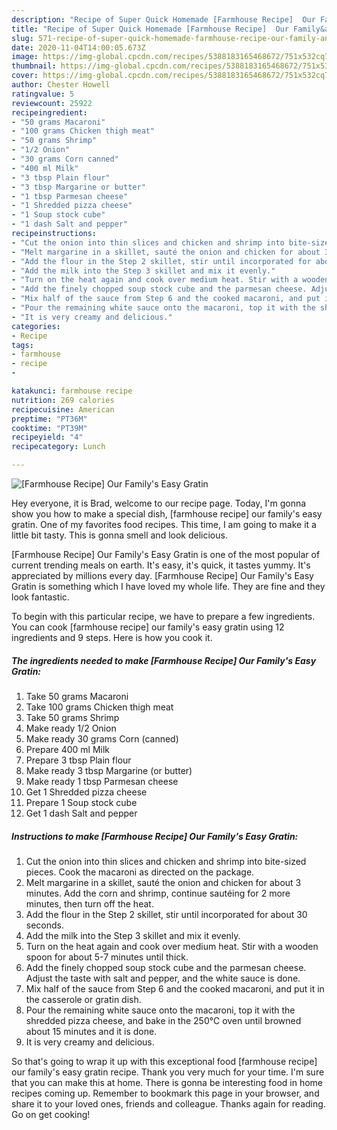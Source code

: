 ```yaml
---
description: "Recipe of Super Quick Homemade [Farmhouse Recipe]  Our Family&amp;#39;s Easy Gratin"
title: "Recipe of Super Quick Homemade [Farmhouse Recipe]  Our Family&amp;#39;s Easy Gratin"
slug: 571-recipe-of-super-quick-homemade-farmhouse-recipe-our-family-and-39-s-easy-gratin
date: 2020-11-04T14:00:05.673Z
image: https://img-global.cpcdn.com/recipes/5388183165468672/751x532cq70/farmhouse-recipe-our-familys-easy-gratin-recipe-main-photo.jpg
thumbnail: https://img-global.cpcdn.com/recipes/5388183165468672/751x532cq70/farmhouse-recipe-our-familys-easy-gratin-recipe-main-photo.jpg
cover: https://img-global.cpcdn.com/recipes/5388183165468672/751x532cq70/farmhouse-recipe-our-familys-easy-gratin-recipe-main-photo.jpg
author: Chester Howell
ratingvalue: 5
reviewcount: 25922
recipeingredient:
- "50 grams Macaroni"
- "100 grams Chicken thigh meat"
- "50 grams Shrimp"
- "1/2 Onion"
- "30 grams Corn canned"
- "400 ml Milk"
- "3 tbsp Plain flour"
- "3 tbsp Margarine or butter"
- "1 tbsp Parmesan cheese"
- "1 Shredded pizza cheese"
- "1 Soup stock cube"
- "1 dash Salt and pepper"
recipeinstructions:
- "Cut the onion into thin slices and chicken and shrimp into bite-sized pieces. Cook the macaroni as directed on the package."
- "Melt margarine in a skillet, sauté the onion and chicken for about 3 minutes.  Add the corn and shrimp, continue sautéing for 2 more minutes, then turn off the heat."
- "Add the flour in the Step 2 skillet, stir until incorporated for about 30 seconds."
- "Add the milk into the Step 3 skillet and mix it evenly."
- "Turn on the heat again and cook over medium heat. Stir with a wooden spoon for about 5-7 minutes until thick."
- "Add the finely chopped soup stock cube and the parmesan cheese. Adjust the taste with salt and pepper, and the white sauce is done."
- "Mix half of the sauce from Step 6 and the cooked macaroni, and put it in the casserole or gratin dish."
- "Pour the remaining white sauce onto the macaroni, top it with the shredded pizza cheese, and bake in the 250℃ oven until browned about 15 minutes and it is done."
- "It is very creamy and delicious."
categories:
- Recipe
tags:
- farmhouse
- recipe
- 

katakunci: farmhouse recipe  
nutrition: 269 calories
recipecuisine: American
preptime: "PT36M"
cooktime: "PT39M"
recipeyield: "4"
recipecategory: Lunch

---
```



![[Farmhouse Recipe]  Our Family&#39;s Easy Gratin](https://img-global.cpcdn.com/recipes/5388183165468672/751x532cq70/farmhouse-recipe-our-familys-easy-gratin-recipe-main-photo.jpg)

Hey everyone, it is Brad, welcome to our recipe page. Today, I'm gonna show you how to make a special dish, [farmhouse recipe]  our family&#39;s easy gratin. One of my favorites food recipes. This time, I am going to make it a little bit tasty. This is gonna smell and look delicious.

[Farmhouse Recipe]  Our Family&#39;s Easy Gratin is one of the most popular of current trending meals on earth. It's easy, it's quick, it tastes yummy. It's appreciated by millions every day. [Farmhouse Recipe]  Our Family&#39;s Easy Gratin is something which I have loved my whole life. They are fine and they look fantastic.




To begin with this particular recipe, we have to prepare a few ingredients. You can cook [farmhouse recipe]  our family&#39;s easy gratin using 12 ingredients and 9 steps. Here is how you cook it.

<!--inarticleads1-->

##### The ingredients needed to make [Farmhouse Recipe]  Our Family&#39;s Easy Gratin:

1. Take 50 grams Macaroni
1. Take 100 grams Chicken thigh meat
1. Take 50 grams Shrimp
1. Make ready 1/2 Onion
1. Make ready 30 grams Corn (canned)
1. Prepare 400 ml Milk
1. Prepare 3 tbsp Plain flour
1. Make ready 3 tbsp Margarine (or butter)
1. Make ready 1 tbsp Parmesan cheese
1. Get 1 Shredded pizza cheese
1. Prepare 1 Soup stock cube
1. Get 1 dash Salt and pepper




<!--inarticleads2-->

##### Instructions to make [Farmhouse Recipe]  Our Family&#39;s Easy Gratin:

1. Cut the onion into thin slices and chicken and shrimp into bite-sized pieces. Cook the macaroni as directed on the package.
1. Melt margarine in a skillet, sauté the onion and chicken for about 3 minutes.  Add the corn and shrimp, continue sautéing for 2 more minutes, then turn off the heat.
1. Add the flour in the Step 2 skillet, stir until incorporated for about 30 seconds.
1. Add the milk into the Step 3 skillet and mix it evenly.
1. Turn on the heat again and cook over medium heat. Stir with a wooden spoon for about 5-7 minutes until thick.
1. Add the finely chopped soup stock cube and the parmesan cheese. Adjust the taste with salt and pepper, and the white sauce is done.
1. Mix half of the sauce from Step 6 and the cooked macaroni, and put it in the casserole or gratin dish.
1. Pour the remaining white sauce onto the macaroni, top it with the shredded pizza cheese, and bake in the 250℃ oven until browned about 15 minutes and it is done.
1. It is very creamy and delicious.




So that's going to wrap it up with this exceptional food [farmhouse recipe]  our family&#39;s easy gratin recipe. Thank you very much for your time. I'm sure that you can make this at home. There is gonna be interesting food in home recipes coming up. Remember to bookmark this page in your browser, and share it to your loved ones, friends and colleague. Thanks again for reading. Go on get cooking!
